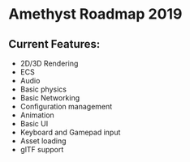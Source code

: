 # Amethyst Roadmap 2019

## Current Features:

- 2D/3D Rendering
- ECS
- Audio
- Basic physics
- Basic Networking
- Configuration management
- Animation
- Basic UI
- Keyboard and Gamepad input
- Asset loading
- glTF support 
